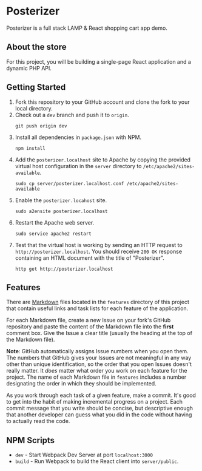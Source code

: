 # Posterizer

Posterizer is a full stack LAMP & React shopping cart app demo.

## About the store

For this project, you will be building a single-page React application and a dynamic PHP API.

## Getting Started

1. Fork this repository to your GitHub account and clone the fork to your local directory.
2. Check out a `dev` branch and push it to `origin`.
    ```
    git push origin dev
    ```
3. Install all dependencies in `package.json` with NPM.
    ```
    npm install
    ```
4. Add the `posterizer.localhost` site to Apache by copying the provided virtual host configuration in the `server` directory to `/etc/apache2/sites-available`.
    ```
    sudo cp server/posterizer.localhost.conf /etc/apache2/sites-available
    ```
5. Enable the `posterizer.locahost` site.
   ```
   sudo a2ensite posterizer.localhost
   ```
6. Restart the Apache web server.
   ```
   sudo service apache2 restart
   ```
7. Test that the virtual host is working by sending an HTTP request to `http://posterizer.localhost`. You should receive `200 OK` response containing an HTML document with the title of "Posterizer".
   ```
   http get http://posterizer.localhost
   ```

## Features

There are [Markdown](https://guides.github.com/features/mastering-markdown/) files located in the `features` directory of this project that contain useful links and task lists for each feature of the application.

For each Markdown file, create a new Issue on your fork's GitHub repository and paste the content of the Markdown file into the **first** comment box. Give the Issue a clear title (usually the heading at the top of the Markdown file).

**Note**: GitHub automatically assigns Issue numbers when you open them. The numbers that GitHub gives your Issues are not meaningful in any way other than unique identification, so the order that you open Issues doesn't really matter. It _does_ matter what order you work on each feature for the project. The name of each Markdown file in `features` includes a number designating the order in which they should be implemented.

As you work through each task of a given feature, make a commit. It's good to get into the habit of making incremental progress on a project. Each commit message that you write should be concise, but descriptive enough that another developer can guess what you did in the code without having to actually read the code.

## NPM Scripts

- `dev` - Start Webpack Dev Server at port `localhost:3000`
- `build` - Run Webpack to build the React client into `server/public`.
